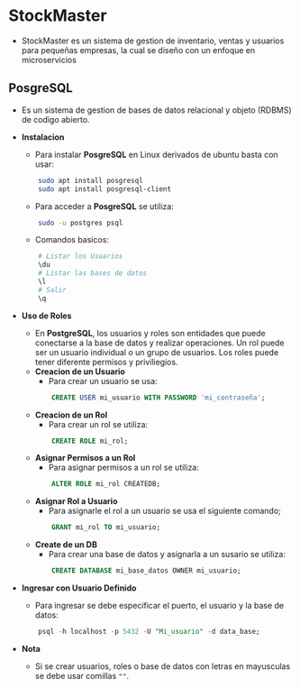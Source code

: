 # StockMaster

* StockMaster es un sistema de gestion de inventario, ventas y usuarios para pequeñas empresas, la cual se diseño con un enfoque en microservicios

## PosgreSQL

* Es un sistema de gestion de bases de datos relacional y objeto (RDBMS) de codigo abierto.
* **Instalacion**
    * Para instalar **PosgreSQL** en Linux derivados de ubuntu basta con usar:
    
    ```bash
        sudo apt install posgresql
        sudo apt install posgresql-client
    ```
    * Para acceder a **PosgreSQL** se utiliza:
    
    ```bash
        sudo -u postgres psql
    ```
    * Comandos basicos:
    
    ```bash
        # Listar los Usuarios
        \du
        # Listar las bases de datos
        \l
        # Salir
        \q
    ```
* **Uso de Roles**
    * En **PostgreSQL**, los usuarios y roles son entidades que puede conectarse a la base de datos y realizar operaciones. Un rol puede ser un usuario individual o un grupo de usuarios. Los roles puede tener diferente permisos y priviliegios.
    * **Creacion de un Usuario**
        * Para crear un usuario se usa:
        ```sql
            CREATE USER mi_usuario WITH PASSWORD 'mi_contraseña';
        ```
    * **Creacion de un Rol**
        * Para crear un rol se utiliza:
        ```sql
            CREATE ROLE mi_rol;
        ```
    * **Asignar Permisos a un Rol**
        * Para asignar permisos a un rol se utiliza:
        ```sql
            ALTER ROLE mi_rol CREATEDB;
        ```
    * **Asignar Rol a Usuario**
        * Para asignarle el rol a un usuario se usa el siguiente comando;
        ```sql
            GRANT mi_rol TO mi_usuario;
        ```
    * **Create de un DB**
        * Para crear una base de datos y asignarla a un susario se utiliza:
        ```sql
            CREATE DATABASE mi_base_datos OWNER mi_usuario;
        ```
* **Ingresar con Usuario Definido**
    * Para ingresar se debe especificar el puerto, el usuario y la base de datos:
    ```sql
        psql -h localhost -p 5432 -U "Mi_usuario" -d data_base;
    ```
* **Nota**
    * Si se crear usuarios, roles o base de datos con letras en mayusculas se debe usar comillas `""`.

    

